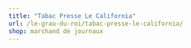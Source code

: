 ```yaml
---
title: "Tabac Presse Le California"
url: /le-grau-du-roi/tabac-presse-le-california/
shop: marchand de journaux
---
```


